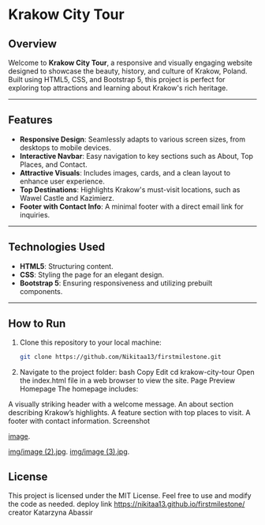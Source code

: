 # Krakow City Tour

## Overview
Welcome to **Krakow City Tour**, a responsive and visually engaging website designed to showcase the beauty, history, and culture of Krakow, Poland. Built using HTML5, CSS, and Bootstrap 5, this project is perfect for exploring top attractions and learning about Krakow's rich heritage.

---

## Features
- **Responsive Design**: Seamlessly adapts to various screen sizes, from desktops to mobile devices.
- **Interactive Navbar**: Easy navigation to key sections such as About, Top Places, and Contact.
- **Attractive Visuals**: Includes images, cards, and a clean layout to enhance user experience.
- **Top Destinations**: Highlights Krakow's must-visit locations, such as Wawel Castle and Kazimierz.
- **Footer with Contact Info**: A minimal footer with a direct email link for inquiries.

---

## Technologies Used
- **HTML5**: Structuring content.
- **CSS**: Styling the page for an elegant design.
- **Bootstrap 5**: Ensuring responsiveness and utilizing prebuilt components.

---

## How to Run
1. Clone this repository to your local machine:
   ```bash
   git clone https://github.com/Nikitaa13/firstmilestone.git
   
2.  Navigate to the project folder:
bash
Copy
Edit
cd krakow-city-tour
Open the index.html file in a web browser to view the site.
Page Preview
Homepage
The homepage includes:

A visually striking header with a welcome message.
An about section describing Krakow’s highlights.
A feature section with top places to visit.
A footer with contact information.
Screenshot

[image](https://github.com/Nikitaa13/firstmilestone/blob/5408ae57aacf03294375f45db697bd23616ac659/img/image%20(1).jpg).

   [img/image (2).jpg](https://github.com/Nikitaa13/firstmilestone/blob/f25eae0829b83cc97cc888d5aa5ab059b6a3c644/img/image%20(2).jpg).
   [img/image (3).jpg](https://github.com/Nikitaa13/firstmilestone/blob/f25eae0829b83cc97cc888d5aa5ab059b6a3c644/img/image%20(3).jpg).



## License
This project is licensed under the MIT License. Feel free to use and modify the code as needed.
deploy link https://nikitaa13.github.io/firstmilestone/
creator Katarzyna Abassir
